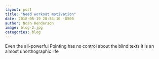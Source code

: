 ```yaml
---
layout: post
title: "Need workout motivation"
date: 2018-05-19 20:54:10 -0500
author: Noah Henderson
image: blog-2.jpg
categories: blog
---
```


Even the all-powerful Pointing has no control about the blind texts it is an almost unorthographic life